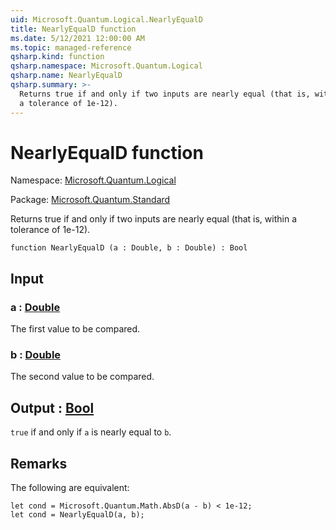 ```yaml
---
uid: Microsoft.Quantum.Logical.NearlyEqualD
title: NearlyEqualD function
ms.date: 5/12/2021 12:00:00 AM
ms.topic: managed-reference
qsharp.kind: function
qsharp.namespace: Microsoft.Quantum.Logical
qsharp.name: NearlyEqualD
qsharp.summary: >-
  Returns true if and only if two inputs are nearly equal (that is, within
  a tolerance of 1e-12).
---
```


# NearlyEqualD function

Namespace: [Microsoft.Quantum.Logical](xref:Microsoft.Quantum.Logical)

Package: [Microsoft.Quantum.Standard](https://nuget.org/packages/Microsoft.Quantum.Standard)


Returns true if and only if two inputs are nearly equal (that is, withina tolerance of 1e-12).

```qsharp
function NearlyEqualD (a : Double, b : Double) : Bool
```


## Input

### a : [Double](xref:microsoft.quantum.qsharp.valueliterals#double-literals)

The first value to be compared.


### b : [Double](xref:microsoft.quantum.qsharp.valueliterals#double-literals)

The second value to be compared.



## Output : [Bool](xref:microsoft.quantum.qsharp.valueliterals#bool-literals)

`true` if and only if `a` is nearly equal to `b`.

## Remarks

The following are equivalent:```qsharplet cond = Microsoft.Quantum.Math.AbsD(a - b) < 1e-12;let cond = NearlyEqualD(a, b);```